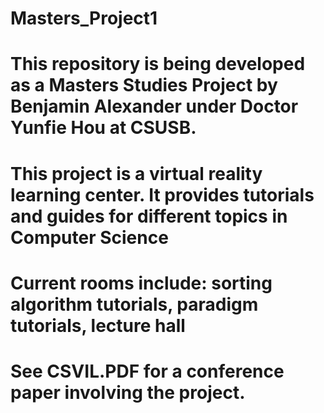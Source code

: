 # Masters_Project1
# This repository is being developed as a Masters Studies Project by Benjamin Alexander under Doctor Yunfie Hou at CSUSB.
#
# This project is a virtual reality learning center.  It provides tutorials and guides for different topics in Computer Science
#
# Current rooms include: sorting algorithm tutorials, paradigm tutorials, lecture hall
#
# See CSVIL.PDF for a conference paper involving the project.
